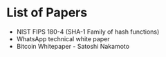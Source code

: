 # List of Papers
* NIST FIPS 180-4 (SHA-1 Family of hash functions) 
* WhatsApp technical white paper
* Bitcoin Whitepaper - Satoshi Nakamoto
